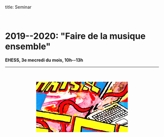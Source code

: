 title: Seminar

<br>


# 2019--2020: "Faire de la musique ensemble"
**EHESS, 3e mecredi du mois, 10h--13h**  
  




---

<p align="center">
   <br><br>
  <img src="../images/IKPoster_frag10.png" width="300">
   <br><br>
</p>

